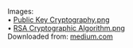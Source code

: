 Images: <br>
• [Public Key Cryptography.png](https://github.com/alexoiik/RSA-Cryptographic-Algorithm/blob/master/images/Public%20Key%20Cryptography.png) <br>
• [RSA Cryptographic Algorithm.png](https://github.com/alexoiik/RSA-Cryptographic-Algorithm/blob/master/images/RSA%20Cryptographic%20Algorithm.png) <br>
Downloaded from: [medium.com](https://medium.com/01cryptohouse/encryption-and-confidentiality-of-user-keys-125ae9ac1f98) 

